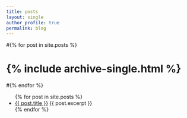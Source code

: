 ```yaml
---
title: posts
layout: single
author_profile: true
permalink: blog
---
```


#{% for post in site.posts %}
#  {% include archive-single.html %}
#{% endfor %}
<ul>
  {% for post in site.posts %}
    <li>
      <a href="{{ post.url }}">{{ post.title }}</a>
      {{ post.excerpt }}
    </li>
  {% endfor %}
</ul>


